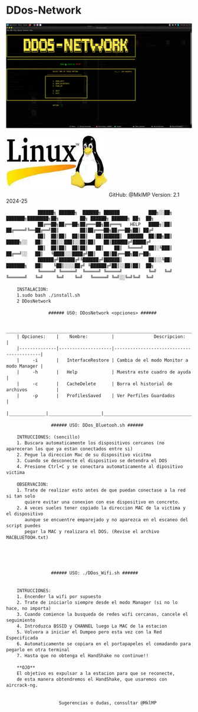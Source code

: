 # DDos-Network
![](https://github.com/MklMP/DDos-Network/blob/main/Pictures/Screenshot%20at%202024-12-16%2018-31-19.png)
![](https://github.com/MklMP/DDos-Network/blob/main/Pictures/Untitled.jpeg)
	GitHub: @MklMP
	Version: 2.1
	2024-25
		
                ██████╗ ██████╗  ██████╗ ██████           ███╗░░██╗ ███████╗████████╗██╗        ██╗ ██████╗ ██████╗ ██╗  ██╗
                ██╔══██╗██╔══██╗██╔═══██╗██╔═══╗   HELP   ████╗░██║ ██╔════╝╚══██╔══╝██║        ██║██╔═══██╗██╔══██╗██║ ██╔╝
                ██║  ██║██║  ██║██║   ██║██████║  ██████  ██║██╗██║ █████╗░░   ██║   ██║░░███║░░██║██║   ██║██████╔╝█████╔╝ 
                ██║  ██║██║  ██║██║   ██║    ██║  ╚════╝  ██║░╚███║ ██╔══╝░░   ██║   ╚████░░░████╔╝██║   ██║██╔══██╗██╔═██╗ 
                ██████╔╝██████╔╝╚██████╔╝██████║          ██║░░╚██║ ███████╗   ██║    ╚██║░░░░██╔╝ ╚██████╔╝██║░░██║██║  ██╗
                ╚═════╝ ╚═════╝  ╚═════╝ ╚═════╝          ╚═╝   ╚═╝ ╚══════╝   ╚═╝     ╚═╝    ╚═╝   ╚═════╝ ╚═╝░░╚═╝╚═╝  ╚═╝
		
		INSTALACION: 
		1.sudo bash ./install.sh
		2 DDosNetwork 
				
					###### USO: DDosNetwork <opciones> ######
				
		________________________________________________________________________________
		| Opciones:    |    Nombre:         |               Descripcion:               |
		|--------------|--------------------|------------------------------------------|
		|     -i       |   InterfaceRestore | Cambia de el modo Monitor a modo Manager |
		|     -h       |   Help             | Muestra este cuadro de ayuda             |
		|     -c       |   CacheDelete      | Borra el historial de archivos           |
		|     -p       |   ProfilesSaved    | Ver Perfiles Guardados                   |
		|______________|____________________|__________________________________________|
		
				     ###### USO: DDos_Bluetooh.sh ######
				
		INTRUCCIONES: (sencillo)
		1. Buscara automaticamente los dispositivos cercanos (no apareceran los que ya estan conectados entre si)
		2. Pegue la direccion Mac de su dispositivo vicitma
		3. Cuando se desconecte el dispositivo se detendra el DOS
		4. Presione Ctrl+C y se conectara automaticamente al dipositivo victima
		
		OBSERVACION:
		1. Trate de realizar esto antes de que puedan conectase a la red si tan solo
		   quiere evitar una conexion con ese dispositivo en concreto.
		2. A veces sueles tener copiado la direccion MAC de la victima y el dispositivo 
		   aunque se encuentre emparejado y no aparezca en el escaneo del script puedes
		   pegar la MAC y realizara el DOS. (Revise el archivo MACBLUETOOH.txt)
		
		
		
		
		
				     ###### USO: ./DDos_Wifi.sh ######


		INTRUCCIONES:
		1. Encender la wifi por supuesto
		2. Trate de iniciarlo siempre desde el modo Manager (si no lo hace, no importa)
		3. Cuando comience la busqueda de redes wifi cercanas, cancele el seguimiento
		4. Introduzca BSSID y CHANNEL luego La MAC de la estacion
		5. Volvera a iniciar el Dumpeo pero esta vez con la Red Especificada
		6. Automaticamente se copiara en el portapapeles el comadando para pegarlo en otra terminal 
		7. Hasta que no obtenga el HandShake no continue!!
		
		**OJO** 
		El objetivo es expulsar a la estacion para que se reconecte, 
		de esta manera obtendremos el HandShake, que usaremos con aircrack-ng.	


						Sugerencias o dudas, consultar @MklMP
